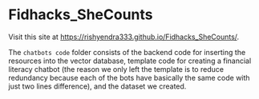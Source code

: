 # Fidhacks_SheCounts

Visit this site at https://rishyendra333.github.io/Fidhacks_SheCounts/.

The `chatbots code` folder consists of the backend code for inserting the resources into the vector database, template code for creating a financial literacy chatbot (the reason we only left the template is to reduce redundancy because each of the bots have basically the same code with just two lines difference), and the dataset we created.
